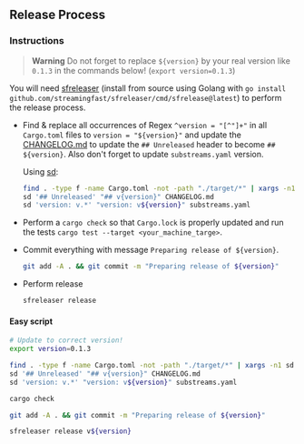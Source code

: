 ## Release Process

### Instructions

> **Warning** Do not forget to replace `${version}` by your real version like `0.1.3` in the commands below!  (`export version=0.1.3`)

You will need [sfreleaser](https://github.com/streamingfast/sfreleaser) (install from source using Golang with `go install github.com/streamingfast/sfreleaser/cmd/sfrelease@latest`) to perform the release process.

- Find & replace all occurrences of Regex `^version = "[^"]+"` in all `Cargo.toml` files to `version = "${version}"` and update the [CHANGELOG.md](CHANGELOG.md) to update the `## Unreleased` header to become `## ${version}`. Also don't forget to update `substreams.yaml` version.

  Using [sd](https://github.com/chmln/sd):

  ```bash
  find . -type f -name Cargo.toml -not -path "./target/*" | xargs -n1 sd '^version = "[^"]+"' "version = \"${version}\""
  sd '## Unreleased' "## v{version}" CHANGELOG.md
  sd 'version: v.*' "version: v${version}" substreams.yaml
  ```

- Perform a `cargo check` so that `Cargo.lock` is properly updated and run the tests `cargo test --target <your_machine_targe>`.

- Commit everything with message `Preparing release of ${version}`.

  ```bash
  git add -A . && git commit -m "Preparing release of ${version}"
  ```

- Perform release

  ```bash
  sfreleaser release
  ```

#### Easy script

```bash
# Update to correct version!
export version=0.1.3

find . -type f -name Cargo.toml -not -path "./target/*" | xargs -n1 sd '^version = "[^"]+"' "version = \"${version}\""
sd '## Unreleased' "## v{version}" CHANGELOG.md
sd 'version: v.*' "version: v${version}" substreams.yaml

cargo check

git add -A . && git commit -m "Preparing release of ${version}"

sfreleaser release v${version}
```
